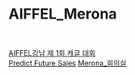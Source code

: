 # AIFFEL_Merona

<br>

[AIFFEL강남 제 1회 캐글 대회](https://www.notion.so/AIFFEL-1-68c292c4297945518d9f641f1002a4bc)  
[Predict Future Sales](https://www.kaggle.com/c/competitive-data-science-predict-future-sales/overview)
[Merona_회의실](https://meet.google.com/hia-irsy-mkp)
